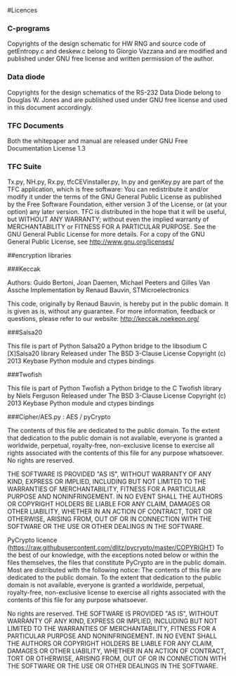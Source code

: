 #Licences 

### C-programs

Copyrights of the design schematic for HW RNG and source code of getEntropy.c and
deskew.c belong to Giorgio Vazzana and are modified and published under GNU free
license and written permission of the author.

### Data diode

Copyrights for the design schematics of the RS-232 Data Diode belong to Douglas W. Jones
and are published used under GNU free license and used in this document accordingly.

### TFC Documents

Both the whitepaper and manual are released under GNU Free Documentation License 1.3

### TFC Suite

Tx.py, NH.py, Rx.py, tfcCEVinstaller.py, In.py and genKey.py are part of the TFC 
application, which is free software: You can redistribute it and/or modify it 
under the terms of the GNU General Public License as published by the Free Software
Foundation, either version 3 of the License, or (at your option) any later version.
TFC is distributed in the hope that it will be useful, but WITHOUT ANY WARRANTY; 
without even the implied warranty of MERCHANTABILITY or FITNESS FOR A PARTICULAR 
PURPOSE. See the GNU General Public License for more details. For a copy of the GNU
General Public License, see http://www.gnu.org/licenses/

##encryption libraries


###Keccak

Authors: Guido Bertoni, Joan Daemen, Michael Peeters and Gilles Van Assche 
Implementation by Renaud Bauvin, STMicroelectronics

This code, originally by Renaud Bauvin, is hereby put in the public
domain. It is given as is, without any guarantee. For more information, 
feedback or questions, please refer to our website: http://keccak.noekeon.org/


###Salsa20

This file is part of Python Salsa20 a Python bridge 
to the libsodium C [X]Salsa20 library Released under
The BSD 3-Clause License Copyright (c) 2013 Keybase
Python module and ctypes bindings


###Twofish

This file is part of Python Twofish a Python bridge to the C Twofish library by Niels Ferguson
Released under The BSD 3-Clause License
Copyright (c) 2013 Keybase
Python module and ctypes bindings


###Cipher/AES.py : AES / pyCrypto

The contents of this file are dedicated to the public domain.  To
the extent that dedication to the public domain is not available,
everyone is granted a worldwide, perpetual, royalty-free,
non-exclusive license to exercise all rights associated with the
contents of this file for any purpose whatsoever.
No rights are reserved.

THE SOFTWARE IS PROVIDED "AS IS", WITHOUT WARRANTY OF ANY KIND,
EXPRESS OR IMPLIED, INCLUDING BUT NOT LIMITED TO THE WARRANTIES OF
MERCHANTABILITY, FITNESS FOR A PARTICULAR PURPOSE AND
NONINFRINGEMENT. IN NO EVENT SHALL THE AUTHORS OR COPYRIGHT HOLDERS
BE LIABLE FOR ANY CLAIM, DAMAGES OR OTHER LIABILITY, WHETHER IN AN
ACTION OF CONTRACT, TORT OR OTHERWISE, ARISING FROM, OUT OF OR IN
CONNECTION WITH THE SOFTWARE OR THE USE OR OTHER DEALINGS IN THE
SOFTWARE.

PyCrypto licence (https://raw.githubusercontent.com/dlitz/pycrypto/master/COPYRIGHT)
To the best of our knowledge, with the exceptions noted below or
within the files themselves, the files that constitute PyCrypto are in
the public domain. Most are distributed with the following notice:
The contents of this file are dedicated to the public domain. To
the extent that dedication to the public domain is not available,
everyone is granted a worldwide, perpetual, royalty-free,
non-exclusive license to exercise all rights associated with the
contents of this file for any purpose whatsoever.

No rights are reserved.
THE SOFTWARE IS PROVIDED "AS IS", WITHOUT WARRANTY OF ANY KIND,
EXPRESS OR IMPLIED, INCLUDING BUT NOT LIMITED TO THE WARRANTIES OF
MERCHANTABILITY, FITNESS FOR A PARTICULAR PURPOSE AND
NONINFRINGEMENT. IN NO EVENT SHALL THE AUTHORS OR COPYRIGHT HOLDERS
BE LIABLE FOR ANY CLAIM, DAMAGES OR OTHER LIABILITY, WHETHER IN AN
ACTION OF CONTRACT, TORT OR OTHERWISE, ARISING FROM, OUT OF OR IN
CONNECTION WITH THE SOFTWARE OR THE USE OR OTHER DEALINGS IN THE
SOFTWARE.
